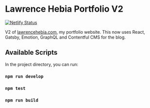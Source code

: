 # Lawrence Hebia Portfolio V2

[![Netlify Status](https://api.netlify.com/api/v1/badges/214b7e53-b32c-4c78-8617-d755ff2e91a0/deploy-status)](https://app.netlify.com/sites/lhebiaportfolio/deploys)

V2 of [lawrencehebia.com](https://lawrencehebia.com), my portfolio website. This now uses React, Gatsby, Emotion, GraphQL and Contentful CMS for the blog.

## Available Scripts

In the project directory, you can run:

### `npm run develop`

### `npm test`

### `npm run build`
